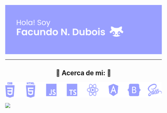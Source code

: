 <p align="center">
<a href="#"> <img src="README.resources/habilidades/portada.png"/></a>
</p>

---

<h2  font-size="75px" align="center">🦝 Acerca de mi: 🦝</h2>

<p align="center">
<a href="#yo"> <img height=50px src="README.resources/habilidades/todos.png"/></a>
</p>

<img src="https://pa1.narvii.com/6821/13e12699db0e7fd9b02c5bb3b264b3ea442a6b7a_hq.gif"/>
